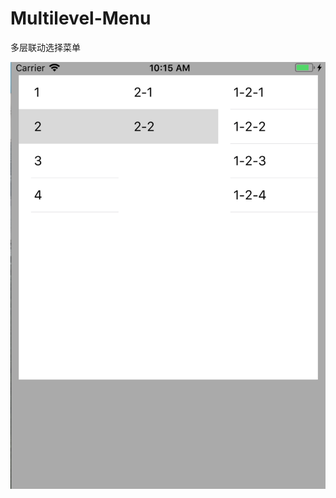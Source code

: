 # Multilevel-Menu
多层联动选择菜单

![image](https://github.com/3KK3/ImageSource/blob/master/%E5%B1%8F%E5%B9%95%E5%BF%AB%E7%85%A7%202018-07-09%2010.15.33.png)
